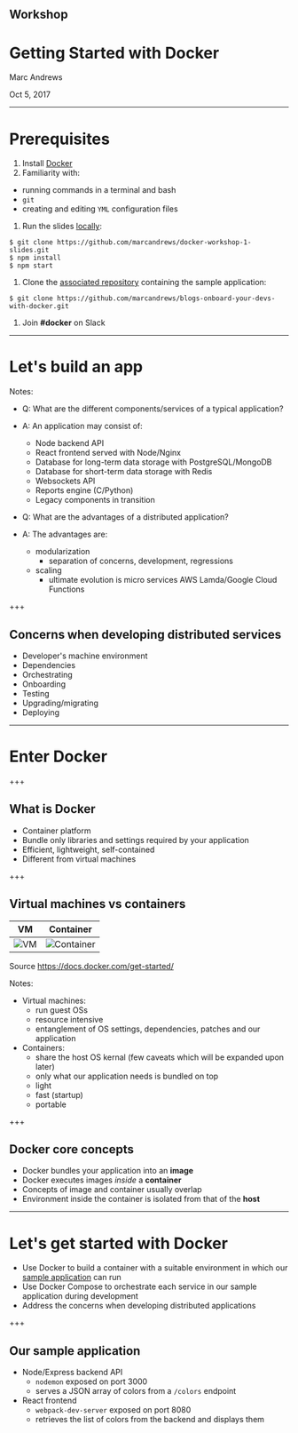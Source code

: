 ## Workshop
# Getting Started with Docker

Marc Andrews

Oct 5, 2017

---

# Prerequisites

1. Install [Docker](https://docs.docker.com/engine/installation/)
1. Familiarity with:
  - running commands in a terminal and bash
  - `git`
  - creating and editing `YML` configuration files
1. Run the slides [locally](http://localhost:8081/):
  ```
  $ git clone https://github.com/marcandrews/docker-workshop-1-slides.git
  $ npm install
  $ npm start
  ```
1. Clone the [associated repository](https://github.com/marcandrews/blogs-onboard-your-devs-with-docker) containing the sample application:
  ```shell
  $ git clone https://github.com/marcandrews/blogs-onboard-your-devs-with-docker.git
  ```
1. Join **#docker** on Slack

---

# Let's build an app

Notes:
- Q: What are the different components/services of a typical application?
- A: An application may consist of:
  - Node backend API
  - React frontend served with Node/Nginx
  - Database for long-term data storage with PostgreSQL/MongoDB
  - Database for short-term data storage with Redis
  - Websockets API
  - Reports engine (C/Python)
  - Legacy components in transition

- Q: What are the advantages of a distributed application?
- A: The advantages are:
  - modularization
    - separation of concerns, development, regressions
  - scaling
    - ultimate evolution is micro services AWS Lamda/Google Cloud Functions


+++

## Concerns when developing distributed services

- Developer's machine environment
- Dependencies
- Orchestrating
- Onboarding
- Testing
- Upgrading/migrating
- Deploying

---

# Enter Docker

+++

## What is Docker

- Container platform
- Bundle only libraries and settings required by your application
- Efficient, lightweight, self-contained
- Different from virtual machines

+++

## Virtual machines vs containers

| VM | Container |
|:-:|:-:|
| ![VM](content/images/vm@2x.png) | ![Container](content/images/container@2x.png) |

Source https://docs.docker.com/get-started/

Notes:
- Virtual machines:
  - run guest OSs
  - resource intensive
  - entanglement of OS settings, dependencies, patches and our application
- Containers:
  - share the host OS kernal (few caveats which will be expanded upon later)
  - only what our application needs is bundled on top
  - light
  - fast (startup)
  - portable

+++

## Docker core concepts

- Docker bundles your application into an **image**
- Docker executes images _inside_ a **container**
- Concepts of image and container usually overlap
- Environment inside the container is isolated from that of the **host**

---

# Let's get started with Docker

- Use Docker to build a container with a suitable environment in which our [sample application](https://github.com/marcandrews/blogs-onboard-your-devs-with-docker) can run
- Use Docker Compose to orchestrate each service in our sample application during development
- Address the concerns when developing distributed applications

+++

## Our sample application

- Node/Express backend API
  - `nodemon` exposed on port 3000
  - serves a JSON array of colors from a `/colors` endpoint
- React frontend
  - `webpack-dev-server` exposed on port 8080
  - retrieves the list of colors from the backend and displays them